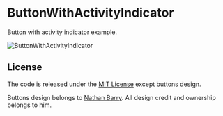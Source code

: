 # ButtonWithActivityIndicator

Button with activity indicator example.

![ButtonWithActivityIndicator](http://1.bp.blogspot.com/-4F_h-wJ3h4U/UKdxL8twZUI/AAAAAAAAACg/oRhQFNI0Mik/s1600/buttonindicator.tiff)

## License

The code is released under the [MIT License][31] except buttons design.

Buttons design belongs to [Nathan Barry][32]. All design credit and ownership belongs to him.

[31]: http://opensource.org/licenses/mit-license.php
[32]: http://nathanbarry.com/designing-buttons-ios5/

